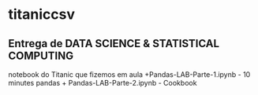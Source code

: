 # titaniccsv
<h2>Entrega de DATA SCIENCE &amp; STATISTICAL COMPUTING</h2>
<p>notebook do Titanic que fizemos em aula +Pandas-LAB-Parte-1.ipynb - 10 minutes pandas + Pandas-LAB-Parte-2.ipynb - Cookbook </p>
